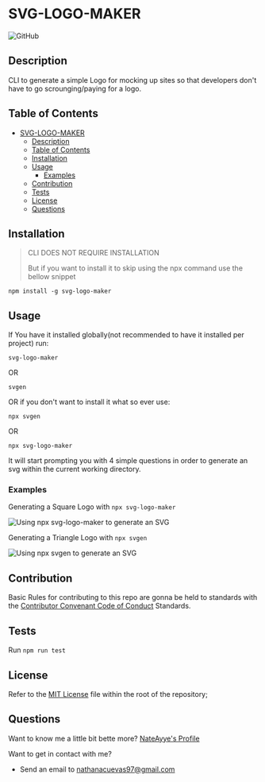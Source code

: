 # SVG-LOGO-MAKER

![GitHub](https://img.shields.io/github/license/NateAyye/svg-logo-maker?label=License)

## Description

CLI to generate a simple Logo for mocking up sites so that developers don't have to go scrounging/paying for a logo.

## Table of Contents

- [SVG-LOGO-MAKER](#svg-logo-maker)
  - [Description](#description)
  - [Table of Contents](#table-of-contents)
  - [Installation](#installation)
  - [Usage](#usage)
    - [Examples](#examples)
  - [Contribution](#contribution)
  - [Tests](#tests)
  - [License](#license)
  - [Questions](#questions)

## Installation

> CLI DOES NOT REQUIRE INSTALLATION
>
> But if you want to install it to skip using the npx command use the bellow snippet

```shell
npm install -g svg-logo-maker
```

## Usage

If You have it installed globally(not recommended to have it installed per project) run:

```shell
svg-logo-maker
```

OR

```shell
svgen
```

OR if you don't want to install it what so ever use:

```shell
npx svgen
```

OR

```shell
npx svg-logo-maker
```

It will start prompting you with 4 simple questions in order to generate an svg within the current working directory.

### Examples

Generating a Square Logo with `npx svg-logo-maker`

![Using npx svg-logo-maker to generate an SVG](npx-svg-logo-maker.gif)

Generating a Triangle Logo with `npx svgen`

![Using npx svgen to generate an SVG](npx-svgen.gif)

## Contribution

Basic Rules for contributing to this repo are gonna be held to standards with the [Contributor Convenant Code of Conduct](https://www.contributor-covenant.org/version/2/1/code_of_conduct/) Standards.

## Tests

Run `npm run test`

## License

Refer to the [MIT License](https://github.com/undefined/undefined/blob/main/LICENSE) file within the root of the repository;

## Questions

Want to know me a little bit bette more? [NateAyye's Profile](https://github.com/NateAyye)

Want to get in contact with me?

- Send an email to nathanacuevas97@gmail.com
